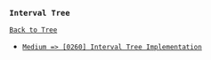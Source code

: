 ### `Interval Tree`

[`Back to Tree`](../16-tree.md)

* [`Medium => [0260] Interval Tree Implementation`]()
